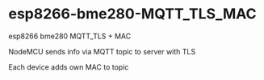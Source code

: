 # esp8266-bme280-MQTT_TLS_MAC
esp8266 bme280 MQTT_TLS + MAC


NodeMCU sends info via MQTT topic to server with TLS

Each device adds own MAC to topic
